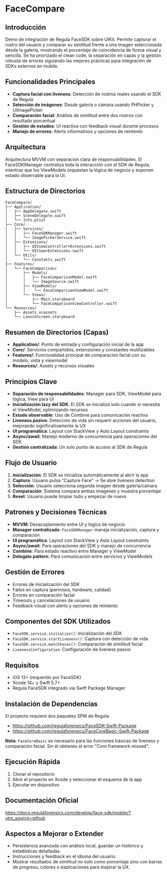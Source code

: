 # FaceCompare

## Introducción

Demo de integración de Regula FaceSDK sobre UIKit. Permite capturar el rostro del usuario y comparar su similitud frente a una imagen seleccionada desde la galería, mostrando el porcentaje de coincidencia de forma visual y sencilla. Se ha priorizado el clean code, la separación en capas y la gestión robusta de errores siguiendo las mejores prácticas para integración de SDKs externos en mobile.

## Funcionalidades Principales

- **Captura facial con liveness**: Detección de rostros reales usando el SDK de Regula
- **Selección de imágenes**: Desde galería o cámara usando PHPicker y UIImagePicker  
- **Comparación facial**: Análisis de similitud entre dos rostros con resultado porcentual
- **Gestión de estados**: UI reactiva con feedback visual durante procesos
- **Manejo de errores**: Alerts informativos y opciones de reintento

## Arquitectura

Arquitectura MVVM con separación clara de responsabilidades. El FaceSDKManager centraliza toda la interacción con el SDK de Regula, mientras que los ViewModels orquestan la lógica de negocio y exponen estado observable para la UI.

## Estructura de Directorios
```
FaceCompare/
├── Application/
│   ├── AppDelegate.swift
│   ├── SceneDelegate.swift
│   └── Info.plist
├── Core/
│   ├── Services/
│   │   ├── FaceSDKManager.swift
│   │   └── ImagePickerService.swift
│   ├── Extensions/
│   │   ├── UIViewController+Extensions.swift
│   │   └── UIView+Extensions.swift
│   └── Utils/
│       └── Constants.swift
├── Features/
│   └── FaceComparison/
│       ├── Models/
│       │   ├── FaceComparisonModel.swift
│       │   └── ImageSource.swift
│       ├── ViewModels/
│       │    └── FaceComparisonViewModel.swift
│       └── Views/
│           ├── Main.storyboard
│           └── FaceComparisonViewController.swift
└── Resources/
    ├── Assets.xcassets
    └── LaunchScreen.storyboard
```

## Resumen de Directorios (Capas)

- **Application/**: Punto de entrada y configuración inicial de la app
- **Core/**: Servicios compartidos, extensiones y constantes reutilizables
- **Features/**: Funcionalidad principal de comparación facial con su modelo, vista y viewmodel
- **Resources/**: Assets y recursos visuales

## Principios Clave

- **Separación de responsabilidades**: Manager para SDK, ViewModel para lógica, View para UI
- **Inicialización lazy del SDK**: El SDK se inicializa solo cuando lo necesita el ViewModel, optimizando recursos
- **Estado observable**: Uso de Combine para comunicación reactiva
- **Liveness pasivo**: Detección de vida sin requerir acciones del usuario, mejorando significativamente la UX
- **UI programática**: Layout con StackView y Auto Layout constraints
- **Async/await**: Manejo moderno de concurrencia para operaciones del SDK
- **Gestión centralizada**: Un solo punto de acceso al SDK de Regula

## Flujo de Usuario

1. **Inicialización**: El SDK se inicializa automáticamente al abrir la app
2. **Captura**: Usuario pulsa "Capture Face" → Se abre liveness detection
3. **Selección**: Usuario selecciona segunda imagen desde galería/cámara  
4. **Comparación**: Sistema compara ambas imágenes y muestra porcentaje
5. **Reset**: Usuario puede limpiar todo y empezar de nuevo

## Patrones y Decisiones Técnicas

- **MVVM**: Desacoplamiento entre UI y lógica de negocio
- **Manager centralizado**: `FaceSDKManager` maneja inicialización, captura y comparación
- **UI programática**: Layout con StackView y Auto Layout constraints
- **Async/await**: Para operaciones del SDK y manejo de concurrencia
- **Combine**: Para estado reactivo entre Manager y ViewModel
- **Delegate pattern**: Para comunicación entre servicios y ViewModels

## Gestión de Errores

- Errores de inicialización del SDK
- Fallos en captura (permisos, hardware, calidad)
- Errores en comparación facial  
- Timeouts y cancelaciones de usuario
- Feedback visual con alerts y opciones de reintento

## Componentes del SDK Utilizados

- `FaceSDK.service.initialize()`: Inicialización del SDK
- `FaceSDK.service.startLiveness()`: Captura con detección de vida
- `FaceSDK.service.matchFaces()`: Comparación de similitud facial
- `LivenessConfiguration`: Configuración de liveness pasivo

## Requisitos

- iOS 13+ (requerido por FaceSDK)
- Xcode 14+ y Swift 5.7+
- Regula FaceSDK integrado vía Swift Package Manager

## Instalación de Dependencias

El proyecto requiere dos paquetes SPM de Regula:
- https://github.com/regulaforensics/FaceSDK-Swift-Package
- https://github.com/regulaforensics/FaceCoreBasic-Swift-Package

**Nota**: `FaceCoreBasic` es necesario para las funciones básicas de liveness y comparación facial. Sin él obtienes el error "Core framework missed".

## Ejecución Rápida

1. Clonar el repositorio
2. Abrir el proyecto en Xcode y seleccionar el esquema de la app
3. Ejecutar en dispositivo

## Documentación Oficial
https://docs.regulaforensics.com/develop/face-sdk/mobile/?utm_source=github

## Aspectos a Mejorar o Extender
- Persistencia avanzada con análisis local, guardar un histórico y estadísticas detalladas.
- Instrucciones y feedback en el idioma del usuario.
- Mostrar resultados de similitud no solo como porcentaje sino con barras de progreso, colores o explicaciones para mejorar la UX.

